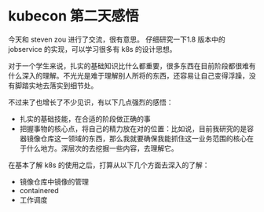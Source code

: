 # kubecon 第二天感悟

今天和 steven zou 进行了交流，很有意思。 仔细研究一下1.8 版本中的 jobservice 的实现，可以学习很多有 k8s 的设计思想。

对于一个学生来说，扎实的基础知识比什么都重要，很多东西在目前阶段都很难有什么深入的理解。不光光是难于理解别人所将的东西，还容易让自己变得浮躁，没有脚踏实地去落实到细节处。

不过来了也增长了不少见识，有以下几点强烈的感悟：
- 扎实的基础技能，在合适的阶段做正确的事
- 把握事物的核心点，将自己的精力放在对的位置：比如说，目前我研究的是容器镜像仓库这一领域的东西，那么我就要确保我能抓住这一业务范围的核心在于什么地方。深层次的去挖掘一些内容，去理解它。


在基本了解 k8s 的使用之后，打算从以下几个方面去深入的了解：
- 镜像仓库中镜像的管理
- containered
- 工作调度